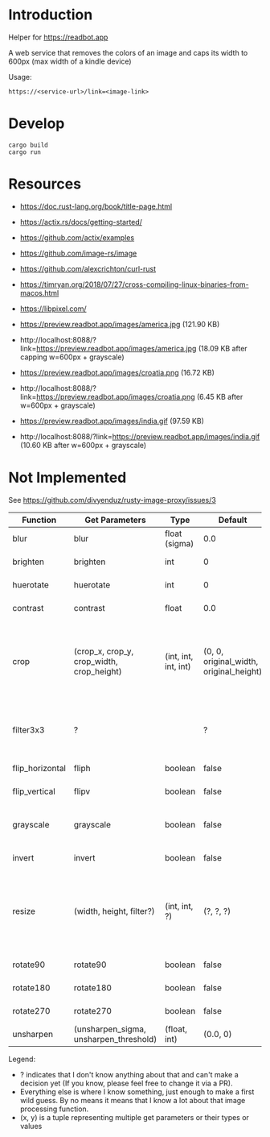 # Introduction

Helper for https://readbot.app

A web service that removes the colors of an image and caps its width to 600px (max width of a kindle device)

Usage:

`https://<service-url>/link=<image-link>`

# Develop

```
cargo build
cargo run
```

# Resources

- https://doc.rust-lang.org/book/title-page.html
- https://actix.rs/docs/getting-started/
- https://github.com/actix/examples
- https://github.com/image-rs/image
- https://github.com/alexcrichton/curl-rust
- https://timryan.org/2018/07/27/cross-compiling-linux-binaries-from-macos.html
- https://libpixel.com/

- https://preview.readbot.app/images/america.jpg (121.90 KB)
- http://localhost:8088/?link=https://preview.readbot.app/images/america.jpg (18.09 KB after capping w=600px + grayscale)
- https://preview.readbot.app/images/croatia.png (16.72 KB)
- http://localhost:8088/?link=https://preview.readbot.app/images/croatia.png (6.45 KB after w=600px + grayscale)
- https://preview.readbot.app/images/india.gif (97.59 KB)
- http://localhost:8088/?link=https://preview.readbot.app/images/india.gif (10.60 KB after w=600px + grayscale)

# Not Implemented

See https://github.com/divyenduz/rusty-image-proxy/issues/3

| Function        | Get Parameters                            | Type                 | Default                                 | Status                                                                                                |
| --------------- | ----------------------------------------- | -------------------- | --------------------------------------- | ----------------------------------------------------------------------------------------------------- |
| blur            | blur                                      | float (sigma)        | 0.0                                     | Not Implemented                                                                                       |
| brighten        | brighten                                  | int                  | 0                                       | Not Implemented                                                                                       |
| huerotate       | huerotate                                 | int                  | 0                                       | Not Implemented                                                                                       |
| contrast        | contrast                                  | float                | 0.0                                     | Not Implemented                                                                                       |
| crop            | (crop_x, crop_y, crop_width, crop_height) | (int, int, int, int) | (0, 0, original_width, original_height) | Not Implemented, if any parameter is supplied, use defaults for others, else don't crop               |
| filter3x3       | ?                                         |                      | ?                                       | Not Implemented, I have no idea what this is                                                          |
| flip_horizontal | fliph                                     | boolean              | false                                   | Not Implemented                                                                                       |
| flip_vertical   | flipv                                     | boolean              | false                                   | Not Implemented                                                                                       |
| grayscale       | grayscale                                 | boolean              | false                                   | Currently: hardcoded to always grayscale                                                              |
| invert          | invert                                    | boolean              | false                                   | Not Implemented                                                                                       |
| resize          | (width, height, filter?)                  | (int, int, ?)        | (?, ?, ?)                               | Currently: Harcoded to cap the width at 600. Need to figure out the potential API values for filters. |
| rotate90        | rotate90                                  | boolean              | false                                   | Not Implemented                                                                                       |
| rotate180       | rotate180                                 | boolean              | false                                   | Not Implemented                                                                                       |
| rotate270       | rotate270                                 | boolean              | false                                   | Not Implemented                                                                                       |
| unsharpen       | (unsharpen_sigma, unsharpen_threshold)    | (float, int)         | (0.0, 0)                                | Not Implemented                                                                                       |

Legend:

- ? indicates that I don't know anything about that and can't make a decision yet (If you know, please feel free to change it via a PR).
- Everything else is where I know something, just enough to make a first wild guess. By no means it means that I know a lot about that image processing function.
- (x, y) is a tuple representing multiple get parameters or their types or values
